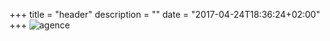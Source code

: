 +++
title = "header"
description = ""
date = "2017-04-24T18:36:24+02:00"
+++
![agence](https://docs.opramachine.com/opramachinelogo-documentation-white.png)
